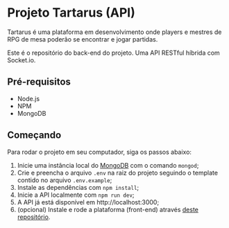 # Projeto Tartarus (API)

Tartarus é uma plataforma em desenvolvimento onde players e mestres de RPG de mesa poderão se encontrar e jogar partidas.

Este é o repositório do back-end do projeto. Uma API RESTful híbrida com Socket.io.

## Pré-requisitos
- Node.js
- NPM
- MongoDB

## Começando
Para rodar o projeto em seu computador, siga os passos abaixo:

1. Inicie uma instância local do [MongoDB](https://www.mongodb.com/download-center/community) com o comando `mongod`;
2. Crie e preencha o arquivo `.env` na raiz do projeto seguindo o template contido no arquivo `.env.example`;
3. Instale as dependências com `npm install`;
4. Inicie a API localmente com `npm run dev`;
5. A API já está disponível em http://localhost:3000;
6. (opcional) Instale e rode a plataforma (front-end) através [deste repositório](https://github.com/Kinark/tartarus).
